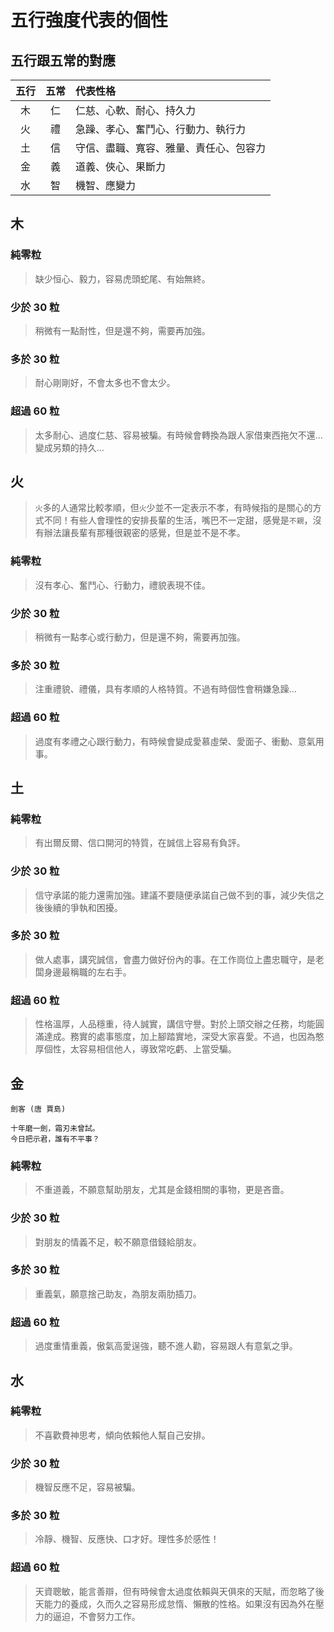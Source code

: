 # 五行強度代表的個性

## 五行跟五常的對應

|五行|五常|代表性格|
|:-:|:-:|:--|
|木|仁|仁慈、心軟、耐心、持久力|
|火|禮|急躁、孝心、奮鬥心、行動力、執行力|
|土|信|守信、盡職、寬容、雅量、責任心、包容力|
|金|義|道義、俠心、果斷力|
|水|智|機智、應變力|

## 木

### 純零粒
> 缺少恒心、毅力，容易虎頭蛇尾、有始無終。
### 少於 30 粒
> 稍微有一點耐性，但是還不夠，需要再加強。
### 多於 30 粒
> 耐心剛剛好，不會太多也不會太少。
### 超過 60 粒
> 太多耐心、過度仁慈、容易被騙。有時候會轉換為跟人家借東西拖欠不還... 變成另類的持久...

## 火

> `火`多的人通常比較孝順，但`火`少並不一定表示不孝，有時候指的是關心的方式不同！有些人會理性的安排長輩的生活，嘴巴不一定甜，感覺是`不親`，沒有辦法讓長輩有那種很親密的感覺，但是並不是不孝。

### 純零粒
> 沒有孝心、奮鬥心、行動力，禮貌表現不佳。
### 少於 30 粒
> 稍微有一點孝心或行動力，但是還不夠，需要再加強。
### 多於 30 粒
> 注重禮貌、禮儀，具有孝順的人格特質。不過有時個性會稍嫌急躁...
### 超過 60 粒
> 過度有孝禮之心跟行動力，有時候會變成愛慕虛榮、愛面子、衝動、意氣用事。

## 土

### 純零粒
> 有出爾反爾、信口開河的特質，在誠信上容易有負評。
### 少於 30 粒
> 信守承諾的能力還需加強。建議不要隨便承諾自己做不到的事，減少失信之後後續的爭執和困擾。
### 多於 30 粒
> 做人處事，講究誠信，會盡力做好份內的事。在工作崗位上盡忠職守，是老闆身邊最稱職的左右手。
### 超過 60 粒
> 性格溫厚，人品穩重，待人誠實，講信守譽。對於上頭交辦之任務，均能圓滿達成。務實的處事態度，加上腳踏實地，深受大家喜愛。不過，也因為憨厚個性，太容易相信他人，導致常吃虧、上當受騙。

## 金

    劍客 (唐 賈島)
    
    十年磨一劍，霜刃未曾試。
    今日把示君，誰有不平事？

### 純零粒
> 不重道義，不願意幫助朋友，尤其是金錢相關的事物，更是吝嗇。
### 少於 30 粒
> 對朋友的情義不足，較不願意借錢給朋友。
### 多於 30 粒
> 重義氣，願意捨己助友，為朋友兩肋插刀。
### 超過 60 粒
> 過度重情重義，傲氣高愛逞強，聽不進人勸，容易跟人有意氣之爭。

## 水

### 純零粒
> 不喜歡費神思考，傾向依賴他人幫自己安排。
### 少於 30 粒
> 機智反應不足，容易被騙。
### 多於 30 粒
> 冷靜、機智、反應快、口才好。理性多於感性！
### 超過 60 粒
> 天資聰敏，能言善辯，但有時候會太過度依賴與天俱來的天賦，而忽略了後天能力的養成，久而久之容易形成怠惰、懶散的性格。如果沒有因為外在壓力的逼迫，不會努力工作。
